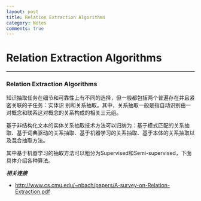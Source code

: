 ```yaml
---
layout: post
title: Relation Extraction Algorithms
category: Notes
comments: true
---
```


# Relation Extraction Algorithms

------

### Relation Extraction Algorithms

知识抽取任务在细节和可靠性上有不同的选择，但一般都包括两个普遍存在并且紧密关联的子任务：实体识
别和关系抽取。其中，关系抽取一般是指自动识别由一对概念和联系这对概念的关系构成的相关三元组。

基于非结构化文本的实体关系抽取技术方法可以归纳为：基于模式匹配的关系抽取、基于词典驱动的关系抽取、基于机器学习的关系抽取、基于本体的关系抽取以及混合抽取方法。

其中基于机器学习的抽取方法可以粗分为Supervised和Semi-supervised，下面具体介绍各种算法。

***相关连接***

 - http://www.cs.cmu.edu/~nbach/papers/A-survey-on-Relation-Extraction.pdf

  [1]: https://raw.githubusercontent.com/qiangsiwei/blog/gh-pages/_figures/2016-06-06-relation_extraction_algorithms/2016-06-06-relation_extraction_algorithms_1.png
  